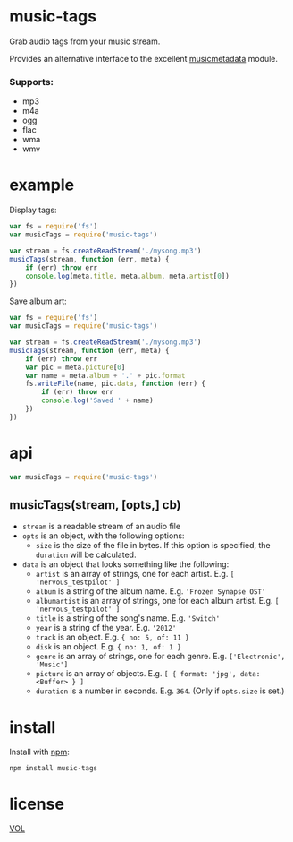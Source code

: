 music-tags
==========

Grab audio tags from your music stream.

Provides an alternative interface to the excellent [musicmetadata](https://github.com/leetreveil/musicmetadata) module.

### Supports:

- mp3
- m4a
- ogg
- flac
- wma
- wmv

# example

Display tags:

```js
var fs = require('fs')
var musicTags = require('music-tags')

var stream = fs.createReadStream('./mysong.mp3')
musicTags(stream, function (err, meta) {
	if (err) throw err
	console.log(meta.title, meta.album, meta.artist[0])
})
```

Save album art:

```js
var fs = require('fs')
var musicTags = require('music-tags')

var stream = fs.createReadStream('./mysong.mp3')
musicTags(stream, function (err, meta) {
	if (err) throw err
	var pic = meta.picture[0]
	var name = meta.album + '.' + pic.format
	fs.writeFile(name, pic.data, function (err) {
		if (err) throw err
		console.log('Saved ' + name)
	})
})
```

# api

```js
var musicTags = require('music-tags')
```

## musicTags(stream, [opts,] cb)

- `stream` is a readable stream of an audio file
- `opts` is an object, with the following options:
	- `size` is the size of the file in bytes. If this option is specified, the `duration` will be calculated.
- `data` is an object that looks something like the following:
	- `artist` is an array of strings, one for each artist. E.g. `[ 'nervous_testpilot' ]`
	- `album` is a string of the album name. E.g. `'Frozen Synapse OST'`
	- `albumartist` is an array of strings, one for each album artist. E.g. `[ 'nervous_testpilot' ]`
	- `title` is a string of the song's name. E.g. `'Switch'`
	- `year` is a string of the year. E.g. `'2012'`
	- `track` is an object. E.g. `{ no: 5, of: 11 }`
	- `disk` is an object. E.g. `{ no: 1, of: 1 }`
	- `genre` is an array of strings, one for each genre. E.g. `['Electronic', 'Music']`
	- `picture` is an array of objects. E.g. `[ { format: 'jpg', data: <Buffer> } ]`
	- `duration` is a number in seconds.  E.g. `364`. (Only if `opts.size` is set.)

# install

Install with [npm](https://npmjs.com):
```
npm install music-tags
```

# license

[VOL](http://veryopenlicense.com)
